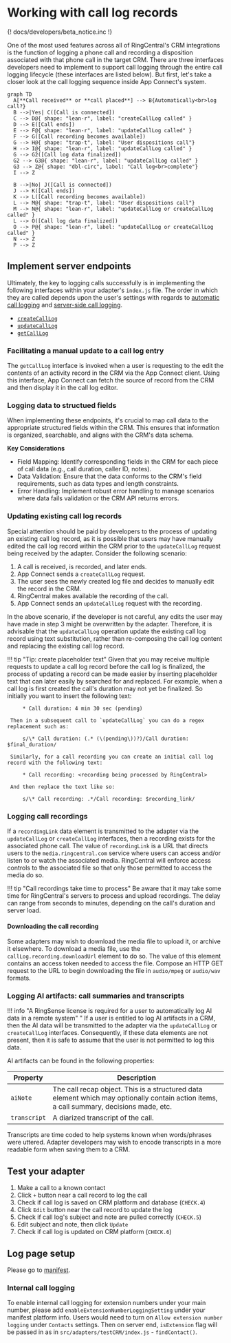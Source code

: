 # Working with call log records

{! docs/developers/beta_notice.inc !}

One of the most used features across all of RingCentral's CRM integrations is the function of logging a phone call and recording a disposition associated with that phone call in the target CRM. There are three interfaces developers need to implement to support call logging through the entire call logging lifecycle (these interfaces are listed below). But first, let's take a closer look at the call logging sequence inside App Connect's system. 

``` mermaid
graph TD
  A[**Call received** or **call placed**] --> B{Automatically<br>log call?}
  B -->|Yes| C([Call is connected])
  C --> D@{ shape: "lean-r", label: "createCallLog called" }
  D --> E([Call ends])
  E --> F@{ shape: "lean-r", label: "updateCallLog called" }
  F --> G([Call recording becomes available])
  G --> H@{ shape: "trap-t", label: "User dispositions call"}
  H --> I@{ shape: "lean-r", label: "updateCallLog called" }
  G --> G2([Call log data finalized])
  G2 --> G3@{ shape: "lean-r", label: "updateCallLog called" }
  G3 --> Z@{ shape: "dbl-circ", label: "Call log<br>complete"}
  I --> Z
  
  B -->|No| J([Call is connected])
  J --> K([Call ends])
  K --> L([Call recording becomes available])
  L --> M@{ shape: "trap-t", label: "User dispositions call"}
  M --> N@{ shape: "lean-r", label: "updateCallLog or createCallLog called" }
  L --> O([Call log data finalized])
  O --> P@{ shape: "lean-r", label: "updateCallLog or createCallLog called" }
  N --> Z
  P --> Z
```

## Implement server endpoints

Ultimately, the key to logging calls successfully is in implementing the following interfaces within your adapter's `index.js` file. The order in which they are called depends upon the user's settings with regards to [automatic call logging](../users/automatic-logging.md) and [server-side call logging](../users/server-side-logging.md). 

* [`createCallLog`](interfaces/createCallLog.md)
* [`updateCallLog`](interfaces/updateCallLog.md)
* [`getCallLog`](interfaces/getCallLog.md)

### Facilitating a manual update to a call log entry

The `getCallLog` interface is invoked when a user is requesting to the edit the contents of an activity record in the CRM via the App Connect client. Using this interface, App Connect can fetch the source of record from the CRM and then display it in the call log editor. 

### Logging data to structued fields

When implementing these endpoints, it's crucial to map call data to the appropriate structured fields within the CRM. This ensures that information is organized, searchable, and aligns with the CRM's data schema.

**Key Considerations**

* Field Mapping: Identify corresponding fields in the CRM for each piece of call data (e.g., call duration, caller ID, notes).
* Data Validation: Ensure that the data conforms to the CRM's field requirements, such as data types and length constraints.
* Error Handling: Implement robust error handling to manage scenarios where data fails validation or the CRM API returns errors.

### Updating existing call log records

Special attention should be paid by developers to the process of updating an existing call log record, as it is possible that users may have manually edited the call log record within the CRM prior to the `updateCallLog` request being received by the adapter. Consider the following scenario:

1. A call is received, is recorded, and later ends. 
2. App Connect sends a `createCallLog` request.
3. The user sees the newly created log file and decides to manually edit the record in the CRM. 
4. RingCentral makes available the recording of the call. 
5. App Connect sends an `updateCallLog` request with the recording. 

In the above scenario, if the developer is not careful, any edits the user may have made in step 3 might be overwritten by the adapter. Therefore, it is advisable that the `updateCallLog` operation update the existing call log record using text substitution, rather than re-composing the call log content and replacing the existing call log record. 

!!! tip "Tip: create placeholder text"
    Given that you may receive multiple requests to update a call log record before the call log is finalized, the process of updating a record can be made easier by inserting placeholder text that can later easily by searched for and replaced. For example, when a call log is first created the call's duration may not yet be finalized. So initially you want to insert the following text:
	     
		 * Call duration: 4 min 30 sec (pending)
	 
	 Then in a subsequent call to `updateCallLog` you can do a regex replacement such as:
	 
	     s/\* Call duration: (.* (\(pending\))?)/Call duration: $final_duration/
		 
	 Similarly, for a call recording you can create an initial call log record with the following text:
	 
	     * Call recording: <recording being processed by RingCentral>
		 
	 And then replace the text like so:
	 
	     s/\* Call recording: .*/Call recording: $recording_link/
	 
### Logging call recordings

If a `recordingLink` data element is transmitted to the adapter via the `updateCallLog` or `createCallLog` interfaces, then a recording exists for the associated phone call. The value of `recordingLink` is a URL that directs users to the `media.ringcentral.com` service where users can access and/or listen to or watch the associated media. RingCentral will enforce access controls to the associated file so that only those permitted to access the media do so. 

!!! tip "Call recordings take time to process"
    Be aware that it may take some time for RingCentral's servers to process and upload recordings. The delay can range from seconds to minutes, depending on the call's duration and server load. 

#### Downloading the call recording

Some adapters may wish to download the media file to upload it, or archive it elsewhere. To download a media file, use the `callLog.recording.downloadUrl` element to do so. The value of this element contains an access token needed to access the file. Compose an HTTP GET request to the URL to begin downloading the file in `audio/mpeg` or `audio/wav` formats. 

### Logging AI artifacts: call summaries and transcripts

!!! info "A RingSense license is required for a user to automatically log AI data in a remote system"
"
If a user is entitled to log AI artifacts in a CRM, then the AI data will be transmitted to the adapter via the `updateCallLog` or `createCallLog` interfaces. Consequently, if these data elements are not present, then it is safe to assume that the user is not permitted to log this data. 

AI artifacts can be found in the following properties:

| Property     | Description                                                                                                                              |
|--------------|------------------------------------------------------------------------------------------------------------------------------------------|
| `aiNote`     | The call recap object. This is a structured data element which may optionally contain action items, a call summary, decisions made, etc. |
| `transcript` | A diarized transcript of the call.                                                                                                       |

Transcripts are time coded to help systems known when words/phrases were uttered. Adapter developers may wish to encode transcripts in a more readable form when saving them to a CRM.

## Test your adapter

1. Make a call to a known contact
2. Click `+` button near a call record to log the call
3. Check if call log is saved on CRM platform and database (`CHECK.4`)
4. Click `Edit` button near the call record to update the log
5. Check if call log's subject and note are pulled correctly (`CHECK.5`)
6. Edit subject and note, then click `Update`
7. Check if call log is updated on CRM platform (`CHECK.6`)

## Log page setup

Please go to [manifest](manifest.md#adding-custom-fields-to-logging-forms).

### Internal call logging

To enable internal call logging for extension numbers under your main number, please add `enableExtensionNumberLoggingSetting` under your manifest platform info. Users would need to turn on `Allow extension number logging` under `Contacts` settings. Then on server end, `isExtension` flag will be passed in as in `src/adapters/testCRM/index.js` - `findContact()`.
